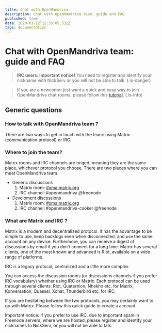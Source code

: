 ```yaml
---
title: Chat with OpenMandriva
description: Chat with OpenMandriva team: guide and FAQ
published: true
date: 2020-03-12T12:38:09.532Z
tags: documentation
---
```


# Chat with OpenMandriva team: guide and FAQ

> **IRC users: important notice!** You need to register and identify your nickname with NickServ or you will not be able to talk.
{.is-danger}



> If you are a newcomer just want a quick and easy way to join OpenMandriva chat rooms, please follow this [tutorial](/doc/join-chatroom-matrix).
{.is-info}



## Generic questions

### How to talk with OpenMandriva team ?
There are two ways to get in touch with the team: using Matrix (communication protocol) or IRC.

### Where to join the team?


Matrix rooms and IRC channels are briged, meaning they are the same place, whichever protocol you choose.
There are two places where you can meet OpenMandriva team.

- Generic discussions
  1.    Matrix room: [#oma:matrix.org](https://matrix.to/#/#oma:matrix.org)
  1.    IRC channel: #openmandriva @freenode
- Develoment discussions  
  1.    Matrix room: [#oma:matrix.org](https://matrix.to/#/#oma:matrix.org)
  1.    IRC channel: #openmandriva-cooker @freenode
        
### What are Matrix and IRC ?
Matrix is a modern and decentralized protocol. It has the advantage to be simple to use, keep backlogs even when disconnected, and use the same account on any device. Furthermore, you can receive a digest of discussions by email if you don’t connect for a long time. Matrix has several clients, one of the most known and advanced is Riot, available on a wide range of platforms.

IRC is a legacy protocol, centralized and a little more complex.

You can access the discussion rooms (or discussions channels if you prefer IRC vocabulary) whether using IRC or Matrix. Each protocol can be used through several clients: Riot, Quaternion, Nhekho etc. for Matrix, Konversation, Quassel, Xchat, Thunderbird etc. for IRC.

If you are hesitating between the two protocols, you may certainly want to go with Matrix. Please follow this quick guide to create a account.

Important notice: If you prefer to use IRC, due to important spam in Freenode servers, where we are hosted, please register and identify your nicknames to NickServ, or you will not be able to talk.

<!--
## Matrix questions

### How to see my nickname in IRC channel ?

### How to change my nickname in IRC channel ?

## IRC questions

### How to register nickname ?
-->
